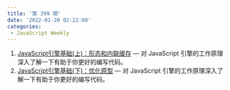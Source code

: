 ```yaml
---
title: '第 399 期'
date: '2022-01-20 02:22:00'
categories:
 - JavaScript Weekly
---
```


1. [JavaScript引擎基础(上)：形态和内联缓存](../../javascript_weekly/399/js_engine_shape_and_inline_caches.md) — 对 JavaScript 引擎的工作原理深入了解一下有助于你更好的编写代码。
2. [JavaScript引擎基础(下)：优化原型](../../javascript_weekly/399/js_engine_optimizing_prototype.md) — 对 JavaScript 引擎的工作原理深入了解一下有助于你更好的编写代码。

